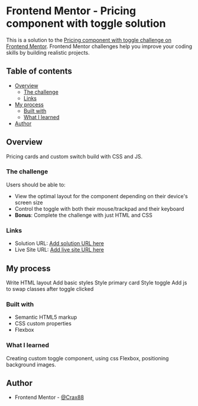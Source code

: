 # Frontend Mentor - Pricing component with toggle solution

This is a solution to the [Pricing component with toggle challenge on Frontend Mentor](https://www.frontendmentor.io/challenges/pricing-component-with-toggle-8vPwRMIC). Frontend Mentor challenges help you improve your coding skills by building realistic projects.

## Table of contents

- [Overview](#overview)
  - [The challenge](#the-challenge)
  - [Links](#links)
- [My process](#my-process)
  - [Built with](#built-with)
  - [What I learned](#what-i-learned)
- [Author](#author)

## Overview

Pricing cards and custom switch build with CSS and JS.

### The challenge

Users should be able to:

- View the optimal layout for the component depending on their device's screen size
- Control the toggle with both their mouse/trackpad and their keyboard
- **Bonus**: Complete the challenge with just HTML and CSS

### Links

- Solution URL: [Add solution URL here](https://github.com/Crax88/Frontend-Mentor-Pricing-toggle)
- Live Site URL: [Add live site URL here](https://crax88.github.io/Frontend-Mentor-Pricing-toggle/)

## My process

Write HTML layout
Add basic styles
Style primary card
Style toggle
Add js to swap classes after toggle clicked

### Built with

- Semantic HTML5 markup
- CSS custom properties
- Flexbox

### What I learned

Creating custom toggle component, using css Flexbox, positioning background images.

## Author

- Frontend Mentor - [@Crax88](https://www.frontendmentor.io/profile/Crax88)
